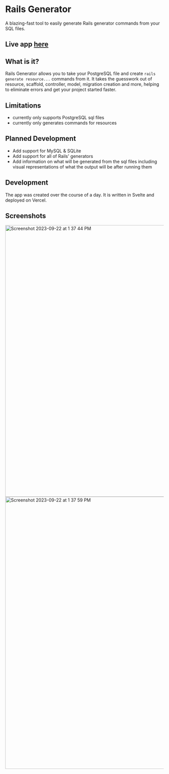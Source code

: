 # Rails Generator

A blazing-fast tool to easily generate Rails generator commands from your SQL files.

## Live app [here](https://www.railsgenerator.com)

## What is it?

Rails Generator allows you to take your PostgreSQL file and create `rails generate resource...` commands from it. It takes the guesswork out of resource, scaffold, controller, model, migration creation and more, helping to eliminate errors and get your project started faster.

## Limitations
- currently only supports PostgreSQL sql files
- currently only generates commands for resources

## Planned Development
- Add support for MySQL & SQLite
- Add support for all of Rails' generators
- Add information on what will be generated from the sql files including visual representations of what the output will be after running them

## Development

The app was created over the course of a day. It is written in Svelte and deployed on Vercel.

## Screenshots
<img width="864" alt="Screenshot 2023-09-22 at 1 37 44 PM" src="https://github.com/brennacodes/railsgenerator/assets/98294995/5a192b93-347d-4603-9178-baa6c2b2b5d5">
<img width="866" alt="Screenshot 2023-09-22 at 1 37 59 PM" src="https://github.com/brennacodes/railsgenerator/assets/98294995/a091e5ab-bf28-4236-9e27-3d17f80bd972">


